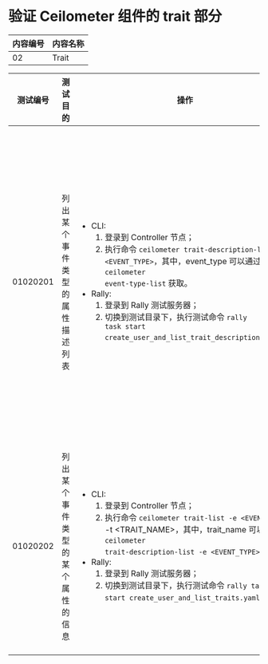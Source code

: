 # 验证 Ceilometer 组件的 trait 部分

|内容编号|内容名称|
|--------|--------|
|02|Trait|

|测试编号|测试目的|操作|预期结果|实际结果|备注|Rally/Tempest/None|
|--------|--------|----|--------|--------|----|------------------|
|01020201|列出某个事件类型的属性描述列表|<ul><li>CLI:<ol><li>登录到 Controller 节点；</li><li>执行命令 <code>ceilometer trait-description-list -e \<EVENT\_TYPE\></code>，其中，event_type 可以通过 <code>ceilometer event-type-list</code> 获取。</li></ol></li><li>Rally:<ol><li>登录到 Rally 测试服务器；</li><li>切换到测试目录下，执行测试命令 <code>rally task start create\_user\_and\_list\_trait\_descriptions.yaml</code>。</li></ol></li></ul>|<ul><li>CLI:<ul><li>成功列出某个事件类型的属性描述信息；</li><li>可以知道该事件类型中属性的数据类型。</li></ul></li><li>Rally:<ul><li>Rally 测试执行成功。</li></ul></li></ul>||执行 10 次，并行任务数为 10|Rally:</br>create\_user\_and\_list\_trait\_descriptions.yaml|
|01020202|列出某个事件类型的某个属性的信息|<ul><li>CLI:<ol><li>登录到 Controller 节点；</li><li>执行命令 <code>ceilometer trait-list -e \<EVENT\_TYPE\></code> -t \<TRAIT\_NAME\></code>，其中，trait_name 可以通过 <code>ceilometer trait-description-list -e \<EVENT\_TYPE\></code> 获取。</li></ol></li><li>Rally:<ol><li>登录到 Rally 测试服务器；</li><li>切换到测试目录下，执行测试命令 <code>rally task start create\_user\_and\_list\_traits.yaml</code>。</li></ol></li></ul>|<ul><li>CLI:<ul><li>成功列出某个事件类型的某个属性的信息。</li></ul></li><li>Rally:<ul><li>Rally 测试执行成功。</li></ul></li></ul>||执行 10 次，并行任务数为 10|Rally:</br>create\_user\_and\_list\_traits.yaml|
